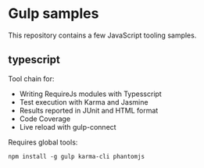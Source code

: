 Gulp samples
============
This repository contains a few JavaScript tooling samples.

typescript
----------
Tool chain for:
* Writing RequireJs modules with Typesscript
* Test execution with Karma and Jasmine
* Results reported in JUnit and HTML format
* Code Coverage
* Live reload with gulp-connect

Requires global tools:
```
npm install -g gulp karma-cli phantomjs
```
